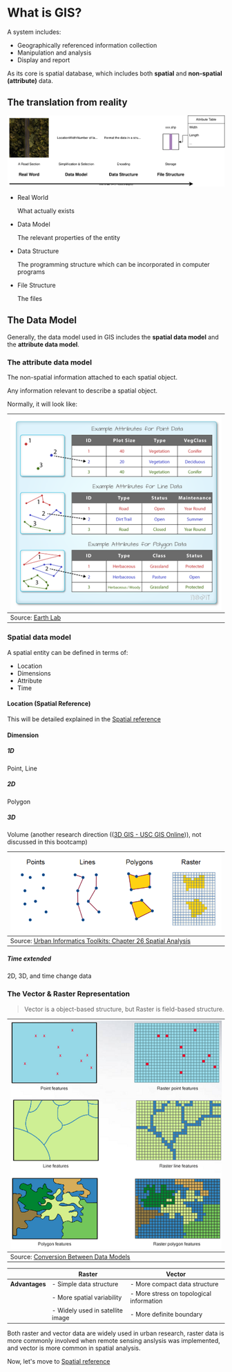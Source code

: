 # What is GIS?

A system includes:

- Geographically referenced information collection
- Manipulation and analysis
- Display and report

As its core is spatial database, which includes both **spatial** and **non-spatial (attribute)** data.

## The translation from reality

![](../imgs/definegis_001.svg)

- Real World

  What actually exists

- Data Model

  The relevant properties of the entity

- Data Structure

  The programming structure which can be incorporated in computer programs

- File Structure

  The files

## The Data Model

Generally, the data model used in GIS includes the **spatial data model** and the **attribute data model**.

### The attribute data model

The non-spatial information attached to each spatial object.

Any information relevant to describe a spatial object.

Normally, it will look like:

| ![](../imgs/definegis_002.png)                               |
| ------------------------------------------------------------ |
| Source: [Earth Lab](https://www.earthdatascience.org/courses/use-data-open-source-python/intro-vector-data-python/spatial-data-vector-shapefiles/) |

### Spatial data model

A spatial entity can be defined in terms of:

- Location
- Dimensions
- Attribute
- Time

#### Location (Spatial Reference)

This will be detailed explained in the [Spatial reference](../contents/spatial_reference/coordinatesystem.md)

#### Dimension

##### 1D

Point, Line

##### 2D

Polygon

##### 3D

Volume (another research direction (([3D GIS - USC GIS Online](https://gis.usc.edu/blog/all-about-3d-gis/))), not discussed in this bootcamp)

| ![](../imgs/definegis_003.png)                               |
| ------------------------------------------------------------ |
| Source: [Urban Informatics Toolkits: Chapter 26 Spatial Analysis](https://ui.josiahparry.com/spatial-analysis.html) |

##### Time extended

2D, 3D, and time change data

### The Vector & Raster Representation

> Vector is a object-based structure, but Raster is field-based structure.

| ![](../imgs/definegis_004.png)                               |
| ------------------------------------------------------------ |
| Source: [Conversion Between Data Models](https://gsp.humboldt.edu/olm/Lessons/GIS/08%20Rasters/RasterToVector.html) |



|                | Raster                           | Vector                                   |
| -------------- | -------------------------------- | ---------------------------------------- |
| **Advantages** | - Simple data structure          | - More compact data structure            |
|                | - More spatial variability       | - More stress on topological information |
|                | - Widely used in satellite image | - More definite boundary                 |



Both raster and vector data are widely used in urban research, raster data is more commonly involved when remote sensing anslysis was implemented, and vector is more common in spatial analysis. 



Now, let's move to [Spatial reference](../contents/spatial_reference/coordinatesystem.md)







